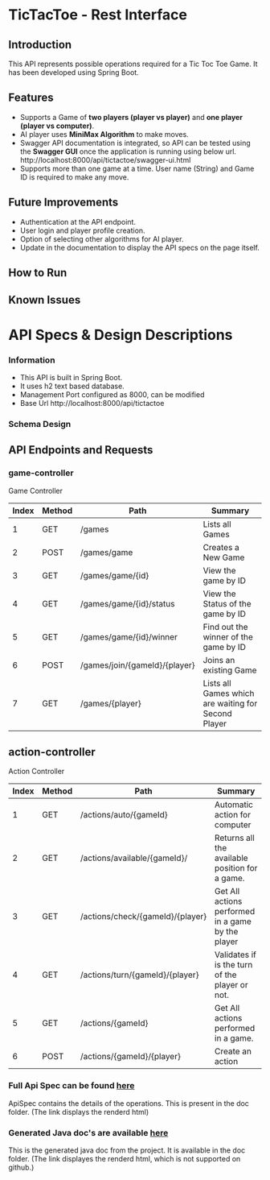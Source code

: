 # TicTacToe - Rest Interface
## Introduction

This API represents possible operations required for a Tic Toc Toe Game. It has been developed using Spring Boot.

## Features

* Supports a Game of **two players (player vs player)** and **one player (player vs computer)**.
* AI player uses **MiniMax Algorithm** to make moves.
* Swagger API documentation is integrated, so API can be tested using the **Swagger GUI** once the application is running using below url.
    http://localhost:8000/api/tictactoe/swagger-ui.html
* Supports more than one game at a time. User name (String) and Game ID is required to make any move.


## Future Improvements

* Authentication at the API endpoint.
* User login and player profile creation.
* Option of selecting other algorithms for AI player.
* Update in the documentation to display the API specs on the page itself.

## How to Run



## Known Issues



# API Specs & Design Descriptions
### Information
* This API is built in Spring Boot.
* It uses h2 text based database. 
* Management Port configured as 8000, can be modified
* Base Url http://localhost:8000/api/tictactoe 

### Schema Design



## API Endpoints and Requests
### game-controller
Game Controller

Index | Method | Path | Summary
----- | ------ | ---- | --------
1 | GET | /games | Lists all Games
2 | POST | /games/game | Creates a New Game
3 | GET | /games/game/{id} | View the game by ID
4 | GET | /games/game/{id}/status | View the Status of the game by ID
5 | GET | /games/game/{id}/winner | Find out the winner of the game by ID
6 | POST | /games/join/{gameId}/{player} | Joins an existing Game
7 | GET | /games/{player} | Lists all Games which are waiting for Second Player

## action-controller
Action Controller

Index | Method | Path | Summary
----- | ------ | ---- | -------
1 | GET | /actions/auto/{gameId} | Automatic action for computer
2 | GET | /actions/available/{gameId}/ | Returns all the available position for a game.
3 | GET | /actions/check/{gameId}/{player} | Get All actions performed in a game by the player
4 | GET | /actions/turn/{gameId}/{player} | Validates if is the turn of the player or not.
5 | GET | /actions/{gameId} | Get All actions performed in a game.
6 | POST | /actions/{gameId}/{player} | Create an action




### Full Api Spec can be found [here](http://htmlpreview.github.io/?https://github.com/tripsankur/TicTacToe/blob/master/doc/ApiSpec.html)

ApiSpec contains the details of the operations. This is present in the doc folder. (The link displays the renderd html)

### Generated Java doc's are available [here](http://htmlpreview.github.io/https://github.com/tripsankur/TicTacToe/blob/master/doc/index.html)

This is the generated java doc from the project. It is available in the doc folder. (The link displayes the renderd html, which is not supported on github.)
    

    
